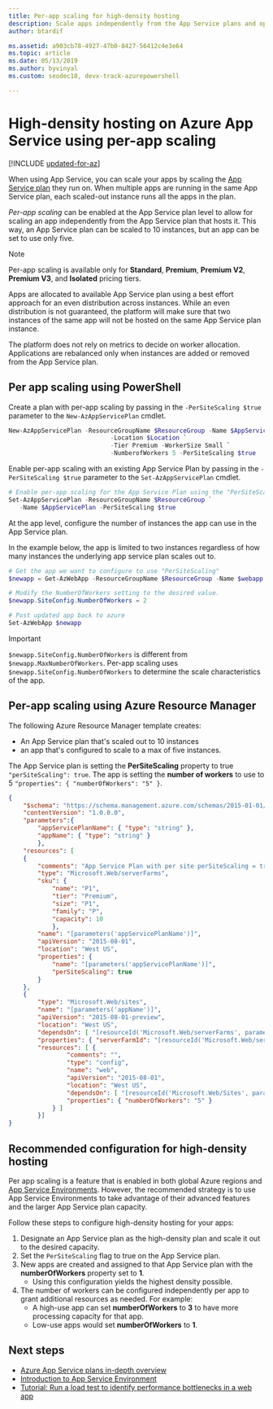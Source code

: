 ```yaml
---
title: Per-app scaling for high-density hosting
description: Scale apps independently from the App Service plans and optimize the scaled-out instances in your plan.
author: btardif

ms.assetid: a903cb78-4927-47b0-8427-56412c4e3e64
ms.topic: article
ms.date: 05/13/2019
ms.author: byvinyal
ms.custom: seodec18, devx-track-azurepowershell

---
```

# High-density hosting on Azure App Service using per-app scaling

[!INCLUDE [updated-for-az](../../includes/updated-for-az.md)]

When using App Service, you can scale your apps by scaling the [App Service plan](overview-hosting-plans.md) they run on. When multiple apps are running in the same App Service plan, each scaled-out instance runs all the apps in the plan.

*Per-app scaling* can be enabled at the App Service plan level to allow for scaling an app independently from the
App Service plan that hosts it. This way, an App Service plan can be scaled to 10 instances, but an app can be set to use only five.

> [!NOTE]
> Per-app scaling is available only for **Standard**, **Premium**, **Premium V2**, **Premium V3**, and **Isolated** pricing tiers.
>

Apps are allocated to available App Service plan using a best effort approach for an even distribution across instances. While an even distribution is not guaranteed, the platform will make sure that two instances of the same app will not be hosted on the same App Service plan instance.

The platform does not rely on metrics to decide on worker allocation. Applications are rebalanced only when instances are added or removed from the App Service plan.

## Per app scaling using PowerShell

Create a plan with per-app scaling by passing in the ```-PerSiteScaling $true``` parameter to the ```New-AzAppServicePlan``` cmdlet.

```powershell
New-AzAppServicePlan -ResourceGroupName $ResourceGroup -Name $AppServicePlan `
                            -Location $Location `
                            -Tier Premium -WorkerSize Small `
                            -NumberofWorkers 5 -PerSiteScaling $true
```

Enable per-app scaling with an existing App Service Plan
by passing in the `-PerSiteScaling $true` parameter to the
```Set-AzAppServicePlan``` cmdlet.

```powershell
# Enable per-app scaling for the App Service Plan using the "PerSiteScaling" parameter.
Set-AzAppServicePlan -ResourceGroupName $ResourceGroup `
   -Name $AppServicePlan -PerSiteScaling $true
```

At the app level, configure the number of instances the app can use in the App Service plan.

In the example below, the app is limited to two instances regardless 
of how many instances the underlying app service plan scales out to.

```powershell
# Get the app we want to configure to use "PerSiteScaling"
$newapp = Get-AzWebApp -ResourceGroupName $ResourceGroup -Name $webapp

# Modify the NumberOfWorkers setting to the desired value.
$newapp.SiteConfig.NumberOfWorkers = 2

# Post updated app back to azure
Set-AzWebApp $newapp
```

> [!IMPORTANT]
> `$newapp.SiteConfig.NumberOfWorkers` is different from `$newapp.MaxNumberOfWorkers`. Per-app scaling uses `$newapp.SiteConfig.NumberOfWorkers` to determine the scale characteristics of the app.

## Per-app scaling using Azure Resource Manager

The following Azure Resource Manager template creates:

- An App Service plan that's scaled out to 10 instances
- an app that's configured to scale to a max of five instances.

The App Service plan is setting the **PerSiteScaling** property 
to true `"perSiteScaling": true`. The app is setting the **number of workers** 
to use to 5 `"properties": { "numberOfWorkers": "5" }`.

```json
{
    "$schema": "https://schema.management.azure.com/schemas/2015-01-01/deploymentTemplate.json#",
    "contentVersion": "1.0.0.0",
    "parameters":{
        "appServicePlanName": { "type": "string" },
        "appName": { "type": "string" }
        },
    "resources": [
    {
        "comments": "App Service Plan with per site perSiteScaling = true",
        "type": "Microsoft.Web/serverFarms",
        "sku": {
            "name": "P1",
            "tier": "Premium",
            "size": "P1",
            "family": "P",
            "capacity": 10
            },
        "name": "[parameters('appServicePlanName')]",
        "apiVersion": "2015-08-01",
        "location": "West US",
        "properties": {
            "name": "[parameters('appServicePlanName')]",
            "perSiteScaling": true
        }
    },
    {
        "type": "Microsoft.Web/sites",
        "name": "[parameters('appName')]",
        "apiVersion": "2015-08-01-preview",
        "location": "West US",
        "dependsOn": [ "[resourceId('Microsoft.Web/serverFarms', parameters('appServicePlanName'))]" ],
        "properties": { "serverFarmId": "[resourceId('Microsoft.Web/serverFarms', parameters('appServicePlanName'))]" },
        "resources": [ {
                "comments": "",
                "type": "config",
                "name": "web",
                "apiVersion": "2015-08-01",
                "location": "West US",
                "dependsOn": [ "[resourceId('Microsoft.Web/Sites', parameters('appName'))]" ],
                "properties": { "numberOfWorkers": "5" }
            } ]
        }]
}
```

## Recommended configuration for high-density hosting

Per app scaling is a feature that is enabled in both global Azure regions and [App Service Environments](environment/app-service-app-service-environment-intro.md). However, the recommended strategy is to use App Service Environments to take advantage of their advanced features and the larger App Service plan capacity.  

Follow these steps to configure high-density hosting for your apps:

1. Designate an App Service plan as the high-density plan and scale it out to the desired capacity.
1. Set the `PerSiteScaling` flag to true on the App Service plan.
1. New apps are created and assigned to that App Service plan with the **numberOfWorkers** property set to **1**.
   - Using this configuration yields the highest density possible.
1. The number of workers can be configured independently per app to grant additional resources as needed. For example:
   - A high-use app can set **numberOfWorkers** to **3** to have more processing capacity for that app.
   - Low-use apps would set **numberOfWorkers** to **1**.

## Next steps

- [Azure App Service plans in-depth overview](overview-hosting-plans.md)
- [Introduction to App Service Environment](environment/app-service-app-service-environment-intro.md)
- [Tutorial: Run a load test to identify performance bottlenecks in a web app](../load-testing/tutorial-identify-bottlenecks-azure-portal.md)